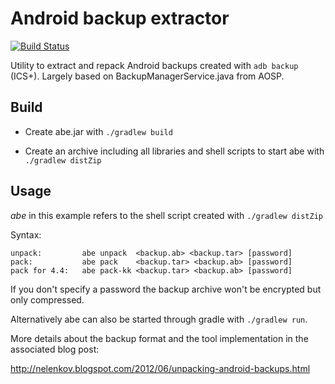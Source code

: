 Android backup extractor
========================

[![Build Status](https://github.com/arminha/android-backup-extractor/workflows/build/badge.svg)](https://github.com/arminha/android-backup-extractor/actions?query=workflow%3Abuild)

Utility to extract and repack Android backups created with ```adb backup``` (ICS+).
Largely based on BackupManagerService.java from AOSP.

Build
-----

 - Create abe.jar with ```./gradlew build```

 - Create an archive including all libraries and shell scripts to start abe with ```./gradlew distZip```

Usage
-----

_abe_ in this example refers to the shell script created with ```./gradlew distZip```

Syntax:

	unpack:	        abe unpack  <backup.ab> <backup.tar> [password]
	pack:	        abe pack    <backup.tar> <backup.ab> [password]
	pack for 4.4:	abe pack-kk <backup.tar> <backup.ab> [password]

If you don't specify a password the backup archive won't be encrypted but
only compressed.

Alternatively abe can also be started through gradle with ```./gradlew run```.

More details about the backup format and the tool implementation in the 
associated blog post: 

http://nelenkov.blogspot.com/2012/06/unpacking-android-backups.html

